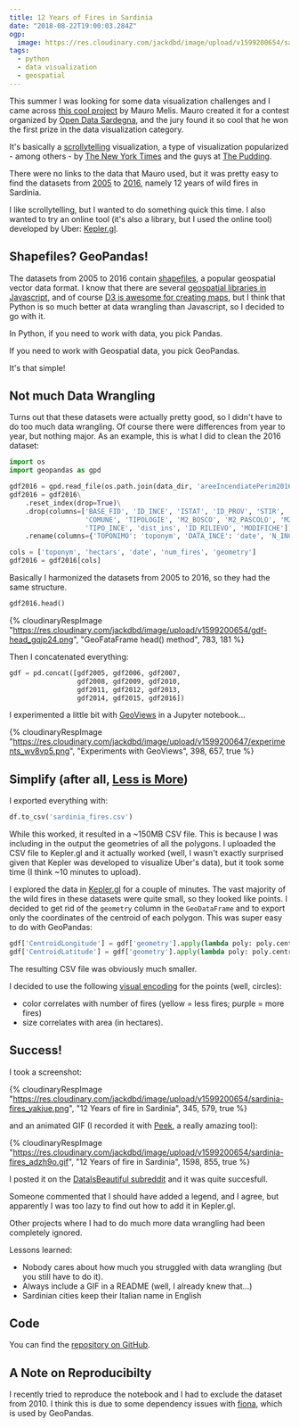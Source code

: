 ```yaml
---
title: 12 Years of Fires in Sardinia
date: "2018-08-22T19:00:03.284Z"
ogp:
  image: https://res.cloudinary.com/jackdbd/image/upload/v1599200654/sardinia-fires_yakjue.png
tags:
  - python
  - data visualization
  - geospatial
---
```

<!-- excerpt start -->
This summer I was looking for some data visualization challenges and I came across [this cool project](https://mauromelis.gitlab.io/sardinia-on-fire/) by Mauro Melis. Mauro created it for a contest organized by [Open Data Sardegna](http://contest.formez.it/), and the jury found it so cool that he won the first prize in the data visualization category.
<!-- excerpt end -->

It's basically a [scrollytelling](https://flowingdata.com/tag/scrollytelling/) visualization, a type of visualization popularized - among others - by [The New York Times](https://www.nytimes.com/interactive/2016/12/07/world/asia/rodrigo-duterte-philippines-drugs-killings.html) and the guys at [The Pudding](https://pudding.cool/).

There were no links to the data that Mauro used, but it was pretty easy to find the datasets from [2005](http://dati.regione.sardegna.it/dataset/cfva-perimetrazioni-aree-percorse-dal-fuoco-2005) to [2016](http://dati.regione.sardegna.it/dataset/cfva-perimetrazioni-aree-percorse-dal-fuoco-2016), namely 12 years of wild fires in Sardinia.

I like scrollytelling, but I wanted to do something quick this time. I also wanted to try an online tool (it's also a library, but I used the online tool) developed by Uber: [Kepler.gl](http://kepler.gl/#/).

## Shapefiles? GeoPandas!

The datasets from 2005 to 2016 contain [shapefiles](https://en.wikipedia.org/wiki/Shapefile), a popular geospatial vector data format. I know that there are several [geospatial libraries in Javascript](https://www.sitepoint.com/javascript-geospatial-advanced-maps/), and of course [D3 is awesome for creating maps](https://medium.com/@mbostock/command-line-cartography-part-1-897aa8f8ca2c), but I think that Python is so much better at data wrangling than Javascript, so I decided to go with it.

In Python, if you need to work with data, you pick Pandas.

If you need to work with Geospatial data, you pick GeoPandas.

It's that simple!

## Not much Data Wrangling

Turns out that these datasets were actually pretty good, so I didn't have to do too much data wrangling. Of course there were differences from year to year, but nothing major. As an example, this is what I did to clean the 2016 dataset:

```python
import os
import geopandas as gpd

gdf2016 = gpd.read_file(os.path.join(data_dir, 'areeIncendiatePerim2016', 'Perimetri_Superfici_Bruciate_2016.shp'))
gdf2016 = gdf2016\
    .reset_index(drop=True)\
    .drop(columns=['BASE_FID', 'ID_INCE', 'ISTAT', 'ID_PROV', 'STIR', 'STAZIONE',
                   'COMUNE', 'TIPOLOGIE', 'M2_BOSCO', 'M2_PASCOLO', 'M2_ALTRO', 'SUP_TOT_M2',
                   'TIPO_INCE', 'dist_ins', 'ID_RILIEVO', 'MODIFICHE'])\
    .rename(columns={'TOPONIMO': 'toponym', 'DATA_INCE': 'date', 'N_INCE': 'num_fires', 'SUP_TOT_HA': 'hectars'})

cols = ['toponym', 'hectars', 'date', 'num_fires', 'geometry']
gdf2016 = gdf2016[cols]
```

Basically I harmonized the datasets from 2005 to 2016, so they had the same structure.

```python
gdf2016.head()
```

{% cloudinaryRespImage
"https://res.cloudinary.com/jackdbd/image/upload/v1599200654/gdf-head_gqjp24.png",
"GeoFataFrame head() method",
783, 181 %}

Then I concatenated everything:

```python
gdf = pd.concat([gdf2005, gdf2006, gdf2007,
                 gdf2008, gdf2009, gdf2010,
                 gdf2011, gdf2012, gdf2013,
                 gdf2014, gdf2015, gdf2016])
```

I experimented a little bit with [GeoViews](http://geoviews.org/) in a Jupyter notebook...

{% cloudinaryRespImage
"https://res.cloudinary.com/jackdbd/image/upload/v1599200647/experiments_wv8vp5.png",
"Experiments with GeoViews",
398, 657, true %}

## Simplify (after all, [Less is More](https://en.wikipedia.org/wiki/Ludwig_Mies_van_der_Rohe))

I exported everything with:

```python
df.to_csv('sardinia_fires.csv')
```

While this worked, it resulted in a ~150MB CSV file. This is because I was including in the output the geometries of all the polygons. I uploaded the CSV file to Kepler.gl and it actually worked (well, I wasn't exactly surprised given that Kepler was developed to visualize Uber's data), but it took some time (I think ~10 minutes to upload).

I explored the data in [Kepler.gl](http://kepler.gl/#/demo) for a couple of minutes. The vast majority of the wild fires in these datasets were quite small, so they looked like points. I decided to get rid of the `geometry` column in the `GeoDataFrame` and to export only the coordinates of the centroid of each polygon. This was super easy to do with GeoPandas:

```python
gdf['CentroidLongitude'] = gdf['geometry'].apply(lambda poly: poly.centroid.bounds[0])
gdf['CentroidLatitude'] = gdf['geometry'].apply(lambda poly: poly.centroid.bounds[1])
```

The resulting CSV file was obviously much smaller.

I decided to use the following [visual encoding](https://blog.qlik.com/visual-encoding) for the points (well, circles):

* color correlates with number of fires (yellow = less fires; purple = more fires)
* size correlates with area (in hectares).

## Success!

I took a screenshot:

{% cloudinaryRespImage
"https://res.cloudinary.com/jackdbd/image/upload/v1599200654/sardinia-fires_yakjue.png",
"12 Years of fire in Sardinia",
345, 579, true %}

and an animated GIF (I recorded it with [Peek](https://github.com/phw/peek), a really amazing tool):

{% cloudinaryRespImage
"https://res.cloudinary.com/jackdbd/image/upload/v1599200654/sardinia-fires_adzh9o.gif",
"12 Years of fire in Sardinia",
1598, 855, true %}

I posted it on the [DataIsBeautiful subreddit](https://www.reddit.com/r/dataisbeautiful/comments/8z1i0p/12_years_of_fires_in_sardinia_20052016_oc/) and it was quite succesfull.

Someone commented that I should have added a legend, and I agree, but apparently I was too lazy to find out how to add it in Kepler.gl.

Other projects where I had to do much more data wrangling had been completely ignored.

Lessons learned:

* Nobody cares about how much you struggled with data wrangling (but you still have to do it).
* Always include a GIF in a README (well, I already knew that...)
* Sardinian cities keep their Italian name in English

## Code

You can find the [repository on GitHub](https://github.com/jackdbd/sardinia-fires).

## A Note on Reproducibilty

I recently tried to reproduce the notebook and I had to exclude the dataset from 2010. I think this is due to some dependency issues with [fiona](https://macwright.org/2012/10/31/gis-with-python-shapely-fiona.html), which is used by GeoPandas.
